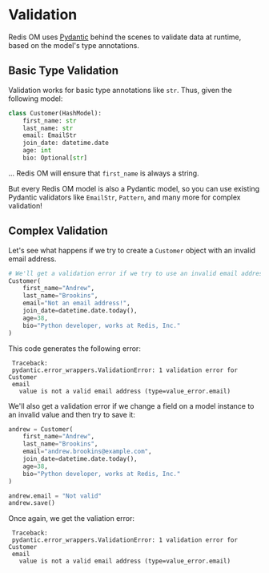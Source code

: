 # Validation

Redis OM uses [Pydantic](pydantic-url) behind the scenes to validate data at runtime, based on the model's type annotations.

## Basic Type Validation

Validation works for basic type annotations like `str`. Thus, given the following model:

```python
class Customer(HashModel):
    first_name: str
    last_name: str
    email: EmailStr
    join_date: datetime.date
    age: int
    bio: Optional[str]
```

... Redis OM will ensure that `first_name` is always a string.

But every Redis OM model is also a Pydantic model, so you can use existing Pydantic validators like `EmailStr`, `Pattern`, and many more for complex validation!

## Complex Validation

Let's see what happens if we try to create a `Customer` object with an invalid email address.

```python
# We'll get a validation error if we try to use an invalid email address!
Customer(
    first_name="Andrew",
    last_name="Brookins",
    email="Not an email address!",
    join_date=datetime.date.today(),
    age=38,
    bio="Python developer, works at Redis, Inc."
)
```

This code generates the following error:

```
 Traceback:
 pydantic.error_wrappers.ValidationError: 1 validation error for Customer
 email
   value is not a valid email address (type=value_error.email)
```

We'll also get a validation error if we change a field on a model instance to an invalid value and then try to save it:

```python
andrew = Customer(
    first_name="Andrew",
    last_name="Brookins",
    email="andrew.brookins@example.com",
    join_date=datetime.date.today(),
    age=38,
    bio="Python developer, works at Redis, Inc."
)

andrew.email = "Not valid"
andrew.save()
```

Once again, we get the valiation error:

```
 Traceback:
 pydantic.error_wrappers.ValidationError: 1 validation error for Customer
 email
   value is not a valid email address (type=value_error.email)
```
